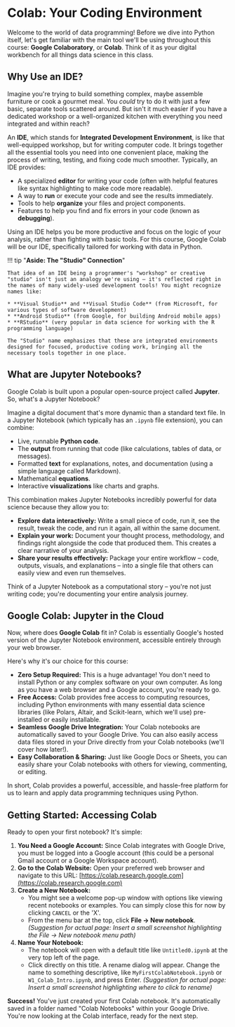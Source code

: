 # **Colab: Your Coding Environment**

Welcome to the world of data programming! Before we dive into Python itself, let's get familiar with the main tool we'll be using throughout this course: **Google Colaboratory**, or **Colab**. Think of it as your digital workbench for all things data science in this class.

## **Why Use an IDE?**

Imagine you're trying to build something complex, maybe assemble furniture or cook a gourmet meal. You *could* try to do it with just a few basic, separate tools scattered around. But isn't it much easier if you have a dedicated workshop or a well-organized kitchen with everything you need integrated and within reach?

An **IDE**, which stands for **Integrated Development Environment**, is like that well-equipped workshop, but for writing computer code. It brings together all the essential tools you need into one convenient place, making the process of writing, testing, and fixing code much smoother. Typically, an IDE provides:

* A specialized **editor** for writing your code (often with helpful features like syntax highlighting to make code more readable).
* A way to **run** or execute your code and see the results immediately.
* Tools to help **organize** your files and project components.
* Features to help you find and fix errors in your code (known as **debugging**).

Using an IDE helps you be more productive and focus on the logic of your analysis, rather than fighting with basic tools. For this course, Google Colab will be our IDE, specifically tailored for working with data in Python.

!!! tip "**Aside: The "Studio" Connection**"

    That idea of an IDE being a programmer's "workshop" or creative "studio" isn't just an analogy we're using – it's reflected right in the names of many widely-used development tools! You might recognize names like:

    * **Visual Studio** and **Visual Studio Code** (from Microsoft, for various types of software development)
    * **Android Studio** (from Google, for building Android mobile apps)
    * **RStudio** (very popular in data science for working with the R programming language)

    The "Studio" name emphasizes that these are integrated environments designed for focused, productive coding work, bringing all the necessary tools together in one place.



## **What are Jupyter Notebooks?**

Google Colab is built upon a popular open-source project called **Jupyter**. So, what's a Jupyter Notebook?

Imagine a digital document that's more dynamic than a standard text file. In a Jupyter Notebook (which typically has an `.ipynb` file extension), you can combine:

* Live, runnable **Python code**.
* The **output** from running that code (like calculations, tables of data, or messages).
* Formatted **text** for explanations, notes, and documentation (using a simple language called Markdown).
* Mathematical **equations**.
* Interactive **visualizations** like charts and graphs.

This combination makes Jupyter Notebooks incredibly powerful for data science because they allow you to:

* **Explore data interactively:** Write a small piece of code, run it, see the result, tweak the code, and run it again, all within the same document.
* **Explain your work:** Document your thought process, methodology, and findings right alongside the code that produced them. This creates a clear narrative of your analysis.
* **Share your results effectively:** Package your entire workflow – code, outputs, visuals, and explanations – into a single file that others can easily view and even run themselves.

Think of a Jupyter Notebook as a computational story – you're not just writing code; you're documenting your entire analysis journey.

## **Google Colab: Jupyter in the Cloud**

Now, where does **Google Colab** fit in? Colab is essentially Google's hosted version of the Jupyter Notebook environment, accessible entirely through your web browser.

Here's why it's our choice for this course:

* **Zero Setup Required:** This is a huge advantage! You don't need to install Python or any complex software on your own computer. As long as you have a web browser and a Google account, you're ready to go.
* **Free Access:** Colab provides free access to computing resources, including Python environments with many essential data science libraries (like Polars, Altair, and Scikit-learn, which we'll use) pre-installed or easily installable.
* **Seamless Google Drive Integration:** Your Colab notebooks are automatically saved to your Google Drive. You can also easily access data files stored in your Drive directly from your Colab notebooks (we'll cover how later!).
* **Easy Collaboration & Sharing:** Just like Google Docs or Sheets, you can easily share your Colab notebooks with others for viewing, commenting, or editing.

In short, Colab provides a powerful, accessible, and hassle-free platform for us to learn and apply data programming techniques using Python.

## **Getting Started: Accessing Colab**

Ready to open your first notebook? It's simple:

1.  **You Need a Google Account:** Since Colab integrates with Google Drive, you must be logged into a Google account (this could be a personal Gmail account or a Google Workspace account).
2.  **Go to the Colab Website:** Open your preferred web browser and navigate to this URL:
    [https://colab.research.google.com](https://colab.research.google.com)
3.  **Create a New Notebook:**
    * You might see a welcome pop-up window with options like viewing recent notebooks or examples. You can simply close this for now by clicking `CANCEL` or the 'X'.
    * From the menu bar at the top, click **File -> New notebook**.
        *(Suggestion for actual page: Insert a small screenshot highlighting the File -> New notebook menu path)*
4.  **Name Your Notebook:**
    * The notebook will open with a default title like `Untitled0.ipynb` at the very top left of the page.
    * Click directly on this title. A rename dialog will appear. Change the name to something descriptive, like `MyFirstColabNotebook.ipynb` or `W1_Colab_Intro.ipynb`, and press Enter.
        *(Suggestion for actual page: Insert a small screenshot highlighting where to click to rename)*

**Success!** You've just created your first Colab notebook. It's automatically saved in a folder named "Colab Notebooks" within your Google Drive. You're now looking at the Colab interface, ready for the next step.






